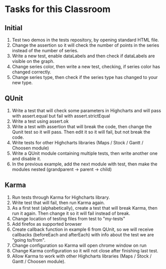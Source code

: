 # Tasks for this Classroom

## Initial

1. Test two demos in the tests repository, by opening standard HTML file.
2. Change the assertion so it will check the number of points in the series instead of the number of series.
3. Write a new test, enable dataLabels and then check if dataLabels are visible on the graph.
4. Change series color, then write a new test, checking, if series color has changed correctly.
5. Change series type, then check if the series type has changed to your new type.

## QUnit

1. Write a test that will check some parameters in Highcharts and will pass with assert.equal but fail with assert.strictEqual
2. Write a test using assert.ok
3. Write a test with assertion that will break the code, then change the Qunit test so it will pass. Then edit it so it will fail, but not break the code.
4. Write tests for other Highcharts libraries (Maps / Stock / Gantt / Choosen module)
5. Write a QUnit module containing multiple tests, then write another one and disable it.
6. In the previous example, add the next module with test, then make the modules nested (grandparent -> parent -> child)

## Karma
1. Run tests through Karma for Highcharts library.
2. Write test that will fail, then run Karma again.
3. As a first test (alphabetically), create a test that will break Karma, then run it again. Then change it so it will fail instead of break.
3. Change location of testing files from test to "my-tests"
4. Add firefox as supported browser
5. Create callback function in example 6 from QUnit, so we will receive callbacks (beforeEach and afterEach) with info about the test we are "going to/from".
6. Change configuration so Karma will open chrome window on run
7. Change Karma configuration so it will not close after finishing last test.
8. Allow Karma to work with other Highcharts libraries (Maps / Stock / Gantt / Choosen module).

